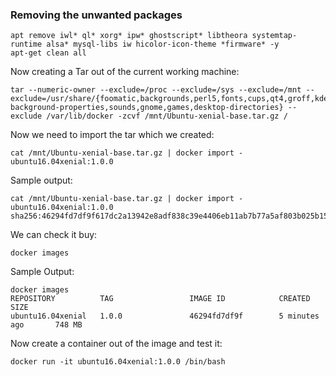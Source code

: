 ### Removing the unwanted packages
```
apt remove iwl* ql* xorg* ipw* ghostscript* libtheora systemtap-runtime alsa* mysql-libs iw hicolor-icon-theme *firmware* -y
apt-get clean all
```
Now creating a Tar out of the current working machine:

```
tar --numeric-owner --exclude=/proc --exclude=/sys --exclude=/mnt --exclude=/usr/share/{foomatic,backgrounds,perl5,fonts,cups,qt4,groff,kde4,icons,pixmaps,emacs,gnome-background-properties,sounds,gnome,games,desktop-directories} --exclude /var/lib/docker -zcvf /mnt/Ubuntu-xenial-base.tar.gz /
```

Now we need to import the tar which we created:

```
cat /mnt/Ubuntu-xenial-base.tar.gz | docker import - ubuntu16.04xenial:1.0.0
```
Sample output:

```
cat /mnt/Ubuntu-xenial-base.tar.gz | docker import - ubuntu16.04xenial:1.0.0
sha256:46294fd7df9f617dc2a13942e8adf838c39e4406eb11ab7b77a5af803b025b15   
``` 
We can check it buy:

```
docker images
```

Sample Output:

```
docker images
REPOSITORY          TAG                 IMAGE ID            CREATED             SIZE
ubuntu16.04xenial   1.0.0               46294fd7df9f        5 minutes ago       748 MB
```   

Now create a container out of the image and test it:

```
docker run -it ubuntu16.04xenial:1.0.0 /bin/bash
```